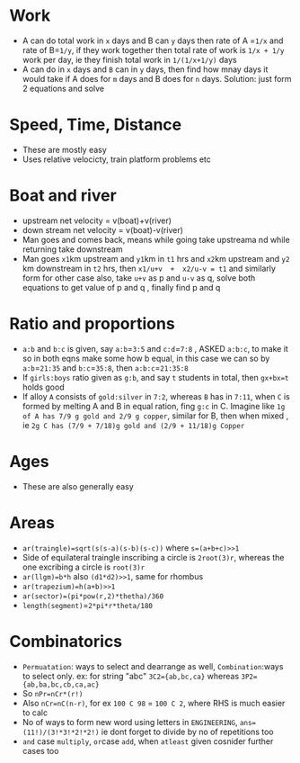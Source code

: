 # Work 
- A can do total work in `x` days and B can `y` days then rate of A =`1/x` and rate of B=`1/y`, if they work together then total rate of work is `1/x + 1/y` work per day, ie they finish total work in `1/(1/x+1/y)` days
- A can do in `x` days and `B` can in `y` days, then find how mnay days it would take if A does for `m` days and B does for `n` days. Solution: just form 2 equations and solve
# Speed, Time, Distance
- These are mostly easy
- Uses relative velocicty, train platform problems etc
# Boat and river
- upstream net velocity = v(boat)+v(river)
- down stream net velocity = v(boat)-v(river)
- Man goes and comes back, means while going take upstreama nd while returning take downstream
- Man goes `x1`km upstream and `y1`km in `t1` hrs and `x2`km upstream and `y2` km downstream in `t2` hrs, then `x1/u+v  +  x2/u-v = t1` and similarly form for other case also, take `u+v` as p and `u-v` as q, solve both equations to get value of p and q , finally find p and q
# Ratio and proportions
- `a:b` and `b:c` is given, say `a:b`=`3:5` and `c:d`=`7:8` , ASKED `a:b:c`, to make it so in both eqns make some how b equal, in this case we can so by `a:b`=`21:35` and `b:c`=`35:8`, then `a:b:c`=`21:35:8`
- If `girls:boys` ratio given as `g:b`, and say `t` students in total, then `gx+bx=t` holds good
- If alloy `A` consists of `gold:silver` in `7:2`, whereas `B` has in `7:11`, when `C` is formed by melting A and B in equal ration, fing `g:c` in C. Imagine like `1g of A has 7/9 g gold and 2/9 g copper`, similar for B, then when mixed , ie `2g C has (7/9 + 7/18)g gold and (2/9 + 11/18)g Copper`
# Ages 
- These are also generally easy
# Areas
- `ar(traingle)=sqrt(s(s-a)(s-b)(s-c))` where `s=(a+b+c)>>1`
- Side of equilateral traingle inscribing a circle is `2root(3)r`, whereas the one excribing a circle is `root(3)r`
-  `ar(llgm)=b*h` also `(d1*d2)>>1`, same for rhombus
- `ar(trapezium)=h(a+b)>>1`
- `ar(sector)=(pi*pow(r,2)*thetha)/360`
- `length(segment)`=`2*pi*r*theta/180`
# Combinatorics
- `Permuatation`: ways to select and dearrange as well, `Combination`:ways to select only. ex: for string "abc" `3C2={ab,bc,ca}` whereas `3P2={ab,ba,bc,cb,ca,ac}`
- So `nPr=nCr*(r!)`
- Also `nCr=nC(n-r)`, for ex `100 C 98` = `100 C 2`, where RHS is much easier to calc
- No of ways to form new word using letters in `ENGINEERING`, `ans=(11!)/(3!*3!*2!*2!)` ie dont forget to divide by no of repetitions too
- `and` case `multiply`, `or`case `add`, when `atleast` given cosnider further cases too




